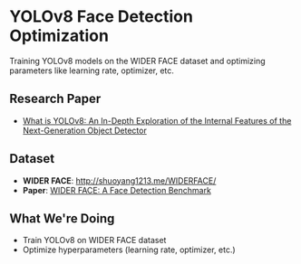 # YOLOv8 Face Detection Optimization

Training YOLOv8 models on the WIDER FACE dataset and optimizing parameters like learning rate, optimizer, etc.

## Research Paper

- [What is YOLOv8: An In-Depth Exploration of the Internal Features of the Next-Generation Object Detector](https://arxiv.org/html/2408.15857)

## Dataset

- **WIDER FACE**: http://shuoyang1213.me/WIDERFACE/
- **Paper**: [WIDER FACE: A Face Detection Benchmark](https://openaccess.thecvf.com/content_cvpr_2016/papers/Yang_WIDER_FACE_A_CVPR_2016_paper.pdf)

## What We're Doing

- Train YOLOv8 on WIDER FACE dataset
- Optimize hyperparameters (learning rate, optimizer, etc.)
